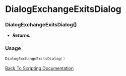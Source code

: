 # DialogExchangeExitsDialog

### DialogExchangeExitsDialog()
- ***Returns:*** 

### Usage

```Lua
DialogExchangeExitsDialog()
```


[Back To Scripting Documentation](../README.md)
